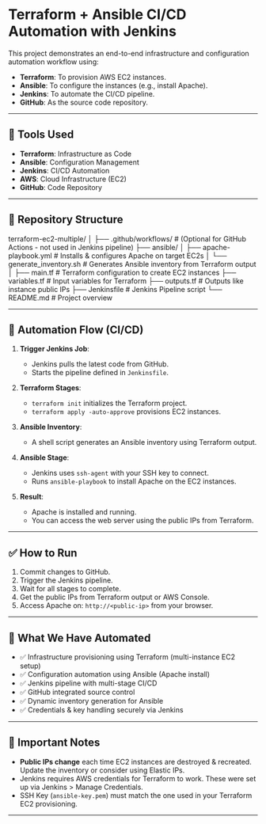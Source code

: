 # Terraform + Ansible CI/CD Automation with Jenkins

This project demonstrates an end-to-end infrastructure and configuration automation workflow using:

- **Terraform**: To provision AWS EC2 instances.
- **Ansible**: To configure the instances (e.g., install Apache).
- **Jenkins**: To automate the CI/CD pipeline.
- **GitHub**: As the source code repository.

---

## 🔧 Tools Used

- **Terraform**: Infrastructure as Code
- **Ansible**: Configuration Management
- **Jenkins**: CI/CD Automation
- **AWS**: Cloud Infrastructure (EC2)
- **GitHub**: Code Repository

---

## 📂 Repository Structure

terraform-ec2-multiple/
│
├── .github/workflows/ # (Optional for GitHub Actions - not used in Jenkins pipeline)
├── ansible/
│ ├── apache-playbook.yml # Installs & configures Apache on target EC2s
│ └── generate_inventory.sh # Generates Ansible inventory from Terraform output
│
├── main.tf # Terraform configuration to create EC2 instances
├── variables.tf # Input variables for Terraform
├── outputs.tf # Outputs like instance public IPs
├── Jenkinsfile # Jenkins Pipeline script
└── README.md # Project overview


---

## 🔄 Automation Flow (CI/CD)

1. **Trigger Jenkins Job**:
   - Jenkins pulls the latest code from GitHub.
   - Starts the pipeline defined in `Jenkinsfile`.

2. **Terraform Stages**:
   - `terraform init` initializes the Terraform project.
   - `terraform apply -auto-approve` provisions EC2 instances.

3. **Ansible Inventory**:
   - A shell script generates an Ansible inventory using Terraform output.

4. **Ansible Stage**:
   - Jenkins uses `ssh-agent` with your SSH key to connect.
   - Runs `ansible-playbook` to install Apache on the EC2 instances.

5. **Result**:
   - Apache is installed and running.
   - You can access the web server using the public IPs from Terraform.

---

## ✅ How to Run

1. Commit changes to GitHub.
2. Trigger the Jenkins pipeline.
3. Wait for all stages to complete.
4. Get the public IPs from Terraform output or AWS Console.
5. Access Apache on: `http://<public-ip>` from your browser.

---

## 🧠 What We Have Automated

- ✅ Infrastructure provisioning using Terraform (multi-instance EC2 setup)
- ✅ Configuration automation using Ansible (Apache install)
- ✅ Jenkins pipeline with multi-stage CI/CD
- ✅ GitHub integrated source control
- ✅ Dynamic inventory generation for Ansible
- ✅ Credentials & key handling securely via Jenkins
  
---

## 📌 Important Notes

- **Public IPs change** each time EC2 instances are destroyed & recreated. Update the inventory or consider using Elastic IPs.
- Jenkins requires AWS credentials for Terraform to work. These were set up via Jenkins > Manage Credentials.
- SSH Key (`ansible-key.pem`) must match the one used in your Terraform EC2 provisioning.

---





